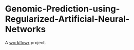 # Genomic-Prediction-using-Regularized-Artificial-Neural-Networks

A [workflowr][] project.

[workflowr]: https://github.com/workflowr/workflowr
